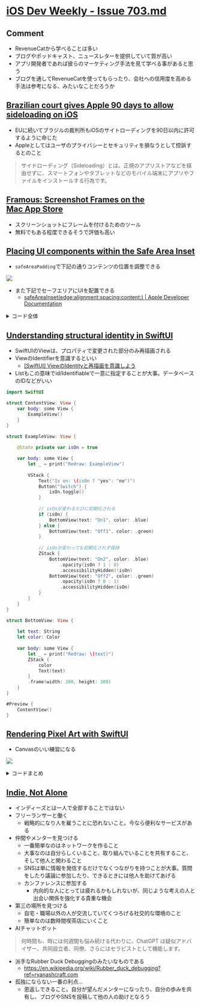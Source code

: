 # [iOS Dev Weekly - Issue 703.md](https://iosdevweekly.com/issues/703/)

## Comment
- RevenueCatから学べることは多い
- ブログやポッドキャスト、ニュースレターを提供していて質が高い
- アプリ開発者であれば彼らのマーケティング手法を見て学べる事があると思う
- ブログを通してRevenueCatを使ってもらったり、会社への信用度を高める手法は参考になる、みたいなことだろうか

## [Brazilian court gives Apple 90 days to allow sideloading on iOS](https://9to5mac.com/2025/03/06/brazilian-court-apple-sideloading-ios/)

- EUに続いてブラジルの裁判所もiOSのサイトローディングを90日以内に許可するように命じた
- Appleとしてはユーザのプライバシーとセキュリティを損なうとして控訴するとのこと

>サイドローディング（Sideloading）とは、正規のアプリストアなどを経由せずに、スマートフォンやタブレットなどのモバイル端末にアプリやファイルをインストールする行為です。﻿

## [Framous: Screenshot Frames on the Mac App Store](https://apps.apple.com/us/app/framous-screenshot-frames/id6636520519?mt=12)

- スクリーンショットにフレームを付けるためのツール
- 無料でもある程度できるそうで評価も高い

## [Placing UI components within the Safe Area Inset](https://www.createwithswift.com/placing-ui-components-within-the-safe-area-inset/)

- `safeAreaPadding`で下記の通りコンテンツの位置を調整できる

![](https://i.imgur.com/gP7wioV.jpeg)

- また下記でセーフエリアにUIを配置できる
    - [safeAreaInset(edge:alignment:spacing:content:) | Apple Developer Documentation](https://developer.apple.com/documentation/swiftui/view/safeareainset%28edge:alignment:spacing:content:%29-4s51l?ref=createwithswift.com)

<details>
<summary>コード全体</summary>

```swift
import SwiftUI

struct ContentView: View {
    var body: some View {
        ZStack {
            LinearGradient(colors: [.blue, .purple], startPoint: .top, endPoint: .bottom)
                .ignoresSafeArea()
            
            VStack(spacing: 20) {
                Text("Safe Area Insets Example")
                    .font(.title)
                    .fontWeight(.bold)
                    .foregroundColor(.white)
            }
        }
        .safeAreaPadding(.top, 64.0)
        
        .safeAreaInset(edge: .top, spacing: 0) {
            safeAreaComponent(text: "Top Bar", symbolName: "globe")
        }
        
        .safeAreaInset(edge: .bottom, spacing: 0) {
            safeAreaComponent(text: "Bottom Bar", symbolName: "star.fill")
        }
    }
    
    func safeAreaComponent(text: String, symbolName: String) -> some View {
        HStack {
            Text(text)
                .foregroundColor(.white)
            Image(systemName: symbol)
                .foregroundColor(.yellow)
        }
        .frame(maxWidth: .infinity)
        .padding()
        .background(Color.black.opacity(0.3))
    }
}
```

</details>

## [Understanding structural identity in SwiftUI](https://tanaschita.com/swiftui-structural-identity/)
- SwiftUIのViewは、プロパティで変更された部分のみ再描画される
- ViewのIdentifierを意識するといい
    - [[SwiftUI] ViewのIdentityと再描画を意識しよう](https://zenn.dev/kntk/articles/1f1b40da6fe181)
- Listもこの意味でid/Identifiableで一意に指定することが大事。データベースのIDなどがいい


```swift
import SwiftUI

struct ContentView: View {
    var body: some View {
        ExampleView()
    }
}

struct ExampleView: View {
    
    @State private var isOn = true

    var body: some View {
        let _ = print("Redraw: ExampleView")
        
        VStack {
            Text("Is on: \(isOn ? "yes": "no")")
            Button("Switch") {
                isOn.toggle()
            }
            
            // isOnが変わるたびに初期化される
            if (isOn) {
                BottomView(text: "On1", color: .blue)
            } else {
                BottomView(text: "Off1", color: .green)
            }
            
            // isOnが変わっても初期化されず保持
            ZStack {
                BottomView(text: "On2", color: .blue)
                    .opacity(isOn ? 1 : 0)
                    .accessibilityHidden(!isOn)
                BottomView(text: "Off2", color: .green)
                    .opacity(isOn ? 0 : 1)
                    .accessibilityHidden(isOn)
            }
        }
    }
}

struct BottomView: View {
    
    let text: String
    let color: Color
    
    var body: some View {
        let _ = print("Redraw: \(text)")
        ZStack {
            color
            Text(text)
        }
        .frame(width: 200, height: 200)
    }
}

#Preview {
    ContentView()
}

```

## [Rendering Pixel Art with SwiftUI](https://twocentstudios.com/2025/03/10/pixel-art-swift-ui/)

- Canvasのいい練習になる

![](https://i.imgur.com/27LlV6U.jpeg)
<details>
<summary>コードまとめ</summary>

```swift
import SwiftUI

// MARK: - ContentView

struct ContentView: View {
    var body: some View {
//        NativeImageView()
//        BitmapImageView()
        Text("hoge")
    }
}

// MARK: - Model

struct Bitmap: Equatable, Sendable {
    // Access via `values[row][column]`
    var values: [[Color]]

    var rows: Int { values.count }
    var columns: Int { values.first?.count ?? 0 }
    var aspectRatio: CGFloat { CGFloat(columns) / CGFloat(rows) }
}

extension Bitmap {
    init(_ initialColor: Color? = nil, rows: Int, columns: Int) {
        values = .init(repeating: .init(repeating: initialColor ?? .white, count: columns), count: rows)
    }
    
    mutating func fill(_ color: Color) {
        values = .init(repeating: .init(repeating: color, count: columns), count: rows)
    }
    
    static func mockGrid(rows: Int, columns: Int) -> Self {
        var instance = Self(rows: rows, columns: columns)
        for row in 0 ..< rows {
            for column in 0 ..< columns {
                instance.values[row][column] = row % 2 == column % 2 ? .black : .white
            }
        }
        return instance
    }
    
    static func mockRowColors(rows: Int, columns: Int) -> Self {
        var instance = Self(rows: rows, columns: columns)
        for row in 0 ..< rows {
            instance.values[row] = Array(
                repeating: .init(
                    hue: Double(row) / Double(rows),
                    saturation: 0.7,
                    brightness: 1.0
                ),
                count: columns
            )
        }
        return instance
    }
}


// MARK: - Views

struct NativeImageView: View {
    var body: some View {
        Image("color-image-10-10") // 10x10 PNG in Assets.xcassets
//            .interpolation(.none)
//            .interpolation(.high)
            .resizable()
            .scaledToFit()
    }
}

struct BitmapImageView: View {
    let bitmap: Bitmap

    var body: some View {
        Image(
            size: .init(width: bitmap.columns, height: bitmap.rows),
            label: nil,
            opaque: true,
            colorMode: .nonLinear
        ) { ctx in
            let cellWidth: CGFloat = 1
            let cellHeight: CGFloat = 1
            for row in 0 ..< bitmap.rows {
                for column in 0 ..< bitmap.columns {
                    let path = Path(
                        CGRect(
                            x: CGFloat(column) * cellWidth,
                            y: CGFloat(row) * cellHeight,
                            width: cellWidth,
                            height: cellHeight
                        )
                    )
                    ctx.fill(path, with: .color(bitmap.values[row][column]))
                }
            }
        }
        .interpolation(.none)
//        .interpolation(.high)
        .resizable()
        .scaledToFit()
    }
}

struct BitmapCanvasView: View {
    
    let bitmap: Bitmap
    
    var body: some View {
        Canvas(
            opaque: true,
            colorMode: .nonLinear,
            rendersAsynchronously: false
        ) { ctx, size in
            let cellWidth = (size.width / CGFloat(bitmap.columns))
            let cellHeight = (size.height / CGFloat(bitmap.rows))
            for row in 0 ..< bitmap.rows {
                for column in 0 ..< bitmap.columns {
                    let path = Path(
                        CGRect(
                            x: CGFloat(column) * cellWidth,
                            y: CGFloat(row) * cellHeight,
                            width: cellWidth,
                            height: cellHeight
                        )
                    )
                    /*
                     アンチエイリアス（anti-aliasing）とは、
                     コンピュータで文字や図形を描画する際に、
                     斜線や曲線などのギザギザを目立たなくする処理です。﻿
                     */
                    ctx.fill(
                        path,
                        with: .color(bitmap.values[row][column]),
//                        style: .init(eoFill: false, antialiased: true)
                        style: .init(eoFill: false, antialiased: false)
                    )
                }
            }
        }
        .aspectRatio(bitmap.aspectRatio, contentMode: .fit)
    }
}

struct BitmapDividersView: View {
    
    let bitmap: Bitmap
    var lineWidthRatio: CGFloat? = 0.05 // ratio of cell size
    var lineColor: Color? = .white
    
    var body: some View {
        Canvas(
            opaque: true,
            colorMode: .nonLinear,
            rendersAsynchronously: false
        ) { ctx, size in
            let cellWidth = (size.width / CGFloat(bitmap.columns))
            let cellHeight = (size.height / CGFloat(bitmap.rows))
            for row in 0 ..< bitmap.rows {
                for column in 0 ..< bitmap.columns {
                    let path = Path(
                        CGRect(
                            x: CGFloat(column) * cellWidth,
                            y: CGFloat(row) * cellHeight,
                            width: cellWidth,
                            height: cellHeight
                        )
                    )
                    ctx.fill(
                        path,
                        with: .color(bitmap.values[row][column]),
                        style: .init(eoFill: false, antialiased: false)
                    )
                }
            }
            
            if let lineWidthRatio, let lineColor {
                let lineWidthHorizontal = lineWidthRatio * cellHeight
                let lineWidthVertical = lineWidthRatio * cellWidth
                if bitmap.rows > 2 {
                    for row in 1 ... bitmap.rows - 1 {
                        let linePath = Path { p in
                            p.move(to: CGPoint(x: 0, y: CGFloat(row) * cellHeight))
                            p.addLine(to: CGPoint(x: size.width, y: CGFloat(row) * cellHeight))
                        }
                        ctx.stroke(linePath, with: .color(lineColor), lineWidth: lineWidthHorizontal)
                    }
                }
                if bitmap.columns > 2 {
                    for column in 1 ... bitmap.columns - 1 {
                        let linePath = Path { p in
                            p.move(to: CGPoint(x: CGFloat(column) * cellWidth, y: 0))
                            p.addLine(to: CGPoint(x: CGFloat(column) * cellWidth, y: size.height))
                        }
                        ctx.stroke(linePath, with: .color(lineColor), lineWidth: lineWidthVertical)
                    }
                }
            }
        }
        .aspectRatio(bitmap.aspectRatio, contentMode: .fit)
    }
}

// MARK: - Preview

#Preview("NativeImageView", traits: .sizeThatFitsLayout) {
    NativeImageView()
        .padding()
        .border(.black)
        .padding()
}

#Preview("BitmapImageView", traits: .sizeThatFitsLayout) {
    BitmapImageView(bitmap: .mockGrid(rows: 10, columns: 10))
        .padding()
        .border(.black)
        .padding()
}

#Preview("BitmapCanvasView", traits: .sizeThatFitsLayout) {
    BitmapCanvasView(bitmap: .mockRowColors(rows: 10, columns: 10))
        .frame(width: 301) // Forcing this width will show antialiasing artifacts
        .border(.black)
        .padding()
}

#Preview("BitmapDividersView", traits: .sizeThatFitsLayout) {
    BitmapDividersView(bitmap: .mockRowColors(rows: 10, columns: 10))
        .frame(width: 301)
        .padding()
        .border(.black)
        .padding()
        .background(Color.gray)
}

#Preview("BitmapDividersViewWithBorder", traits: .sizeThatFitsLayout) {
    BitmapDividersView(bitmap: .mockRowColors(rows: 10, columns: 10))
        .frame(width: 300)
        .padding(2)
        .border(.white, width: 2)
        .padding()
        .background(Color.black.opacity(0.8))
}
```

</details>

## [Indie, Not Alone](https://ryanashcraft.com/indie-not-alone/)

- インディーズとは一人で全部することではない
- フリーランサーと働く
    - 戦略的になり人を雇うことに恐れないこと。今なら便利なサービスがある
- 仲間やメンターを見つける
    - 一番簡単なのはネットワークを作ること
    - 大事なのは自分らしくいること、取り組んでいることを共有すること、そして他人と関わること
    - SNSは単に情報を発信するだけでなくつながりを持つことが大事。質問をしたり議論に参加したり、できるときには他人を助けてあげる
    - カンファレンスに参加する
        - 内向的な人にとっては疲れるかもしれないが、同じような考えの人と出会い関係を強化する貴重な機会
- 第三の場所を見つける
    - 自宅・職場以外の人が交流していてくつろげる社交的な環境のこと
    - 簡単なのは数時間喫茶店にいくこと
- AIチャットボット

>何時間も、時には何週間も悩み続ける代わりに、ChatGPT は疑似アドバイザー、共同設立者、同僚、さらにはセラピストとして機能します。

- 派手なRubber Duck Debuggingのみたいなものである
    - https://en.wikipedia.org/wiki/Rubber_duck_debugging?ref=ryanashcraft.com
- 孤独にならない一番の利点…
    - 恩返しできること。自分が望んだメンターになったり、自分の歩みを共有し、ブログやSNSを投稿して他の人の助けとなろう

